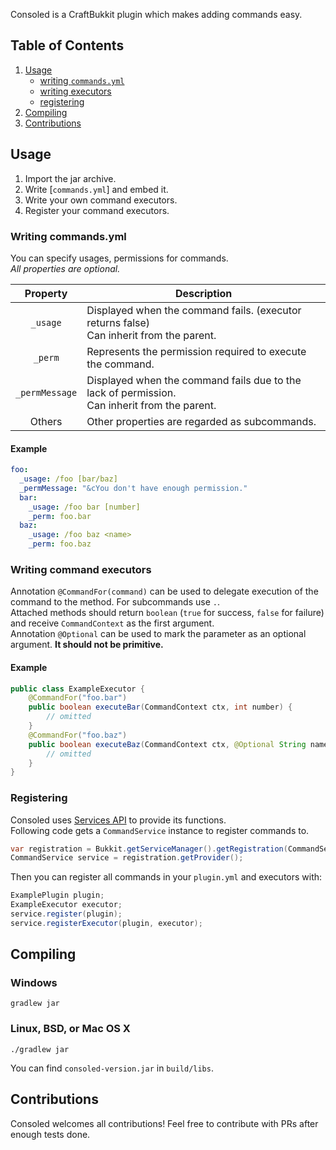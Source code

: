 Consoled is a CraftBukkit plugin which makes adding commands easy.

Table of Contents
------
1. [Usage](#usage)
    - [writing `commands.yml`](#writing-commandsyml)
    - [writing executors](#writing-command-executors)
    - [registering](#registering)
2. [Compiling](#compiling)
3. [Contributions](#contributions)

Usage
------
1. Import the jar archive.
2. Write [`commands.yml`] and embed it.
3. Write your own command executors.
4. Register your command executors.

### Writing commands.yml
You can specify usages, permissions for commands.<br>
_All properties are optional._

| Property | Description |
| :---: | --- |
| `_usage` | Displayed when the command fails. (executor returns false)<br>Can inherit from the parent. |
| `_perm` | Represents the permission required to execute the command. |
| `_permMessage` | Displayed when the command fails due to the lack of permission.<br>Can inherit from the parent. |
| Others | Other properties are regarded as subcommands. |

#### Example
```yaml
foo:
  _usage: /foo [bar/baz]
  _permMessage: "&cYou don't have enough permission."
  bar:
    _usage: /foo bar [number]
    _perm: foo.bar
  baz:
    _usage: /foo baz <name>
    _perm: foo.baz
```

### Writing command executors
Annotation `@CommandFor(command)` can be used to delegate execution of the command to the method. For subcommands use `.`.<br>
Attached methods should return `boolean` (`true` for success, `false` for failure) and receive `CommandContext` as the first argument.<br>
Annotation `@Optional` can be used to mark the parameter as an optional argument. **It should not be primitive.**

#### Example
```java
public class ExampleExecutor {
    @CommandFor("foo.bar")
    public boolean executeBar(CommandContext ctx, int number) {
        // omitted
    }
    @CommandFor("foo.baz")
    public boolean executeBaz(CommandContext ctx, @Optional String name) {
        // omitted
    }   
}
```

### Registering
Consoled uses [Services API](https://hub.spigotmc.org/javadocs/spigot/org/bukkit/plugin/ServicesManager.html) to provide its functions.<br>
Following code gets a `CommandService` instance to register commands to.
```java
var registration = Bukkit.getServiceManager().getRegistration(CommandService.class);
CommandService service = registration.getProvider();
```
Then you can register all commands in your `plugin.yml` and executors with:
```java
ExamplePlugin plugin;
ExampleExecutor executor;
service.register(plugin);
service.registerExecutor(plugin, executor);
```

Compiling
------
### Windows
`gradlew jar`
### Linux, BSD, or Mac OS X
`./gradlew jar`

You can find `consoled-version.jar` in `build/libs`.

Contributions
------
Consoled welcomes all contributions! Feel free to contribute with PRs after enough tests done.
